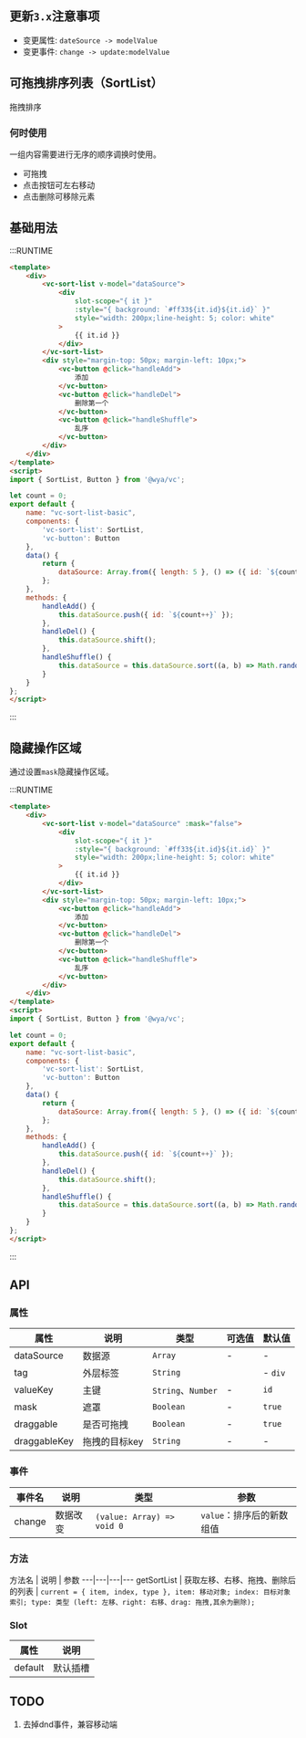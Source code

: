 ## 更新`3.x`注意事项
- 变更属性: `dateSource -> modelValue`
- 变更事件: `change -> update:modelValue`

## 可拖拽排序列表（SortList）
拖拽排序

### 何时使用
一组内容需要进行无序的顺序调换时使用。
- 可拖拽
- 点击按钮可左右移动
- 点击删除可移除元素

## 基础用法

:::RUNTIME
```html
<template>
	<div>
		<vc-sort-list v-model="dataSource">
			<div
				slot-scope="{ it }"
				:style="{ background: `#ff33${it.id}${it.id}` }"
				style="width: 200px;line-height: 5; color: white"
			>
				{{ it.id }}
			</div>
		</vc-sort-list>
		<div style="margin-top: 50px; margin-left: 10px;">
			<vc-button @click="handleAdd">
				添加
			</vc-button>
			<vc-button @click="handleDel">
				删除第一个
			</vc-button>
			<vc-button @click="handleShuffle">
				乱序
			</vc-button>
		</div>
	</div>
</template>
<script>
import { SortList, Button } from '@wya/vc';

let count = 0;
export default {
	name: "vc-sort-list-basic",
	components: {
		'vc-sort-list': SortList,
		'vc-button': Button
	},
	data() {
		return {
			dataSource: Array.from({ length: 5 }, () => ({ id: `${count++}` }))
		};
	},
	methods: {
		handleAdd() {
			this.dataSource.push({ id: `${count++}` });
		},
		handleDel() {
			this.dataSource.shift();
		},
		handleShuffle() {
			this.dataSource = this.dataSource.sort((a, b) => Math.random() - 0.5);
		}
	}
};
</script>
```
:::

## 隐藏操作区域
通过设置`mask`隐藏操作区域。

:::RUNTIME
```html
<template>
	<div>
		<vc-sort-list v-model="dataSource" :mask="false">
			<div
				slot-scope="{ it }"
				:style="{ background: `#ff33${it.id}${it.id}` }"
				style="width: 200px;line-height: 5; color: white"
			>
				{{ it.id }}
			</div>
		</vc-sort-list>
		<div style="margin-top: 50px; margin-left: 10px;">
			<vc-button @click="handleAdd">
				添加
			</vc-button>
			<vc-button @click="handleDel">
				删除第一个
			</vc-button>
			<vc-button @click="handleShuffle">
				乱序
			</vc-button>
		</div>
	</div>
</template>
<script>
import { SortList, Button } from '@wya/vc';

let count = 0;
export default {
	name: "vc-sort-list-basic",
	components: {
		'vc-sort-list': SortList,
		'vc-button': Button
	},
	data() {
		return {
			dataSource: Array.from({ length: 5 }, () => ({ id: `${count++}` }))
		};
	},
	methods: {
		handleAdd() {
			this.dataSource.push({ id: `${count++}` });
		},
		handleDel() {
			this.dataSource.shift();
		},
		handleShuffle() {
			this.dataSource = this.dataSource.sort((a, b) => Math.random() - 0.5);
		}
	}
};
</script>
```
:::

## API

### 属性
属性 | 说明 | 类型 | 可选值 | 默认值
---|---|---|---|---
dataSource | 数据源 | `Array` | - | -
tag | 外层标签 | `String` | | - `div`
valueKey | 主键 | `String`、`Number` | - | `id`
mask | 遮罩 | `Boolean` | - | `true`
draggable | 是否可拖拽 | `Boolean` | - | `true`
draggableKey | 拖拽的目标key | `String` | - | -

### 事件
事件名 | 说明 | 类型 | 参数
---|---|---|---
change | 数据改变 | `(value: Array) => void 0` | `value`：排序后的新数组值

### 方法
方法名 | 说明 | 参数
---|---|---|---
getSortList | 获取左移、右移、拖拽、删除后的列表 | `current = { item, index, type }, item: 移动对象; index: 目标对象索引; type: 类型 (left: 左移、right: 右移、drag: 拖拽,其余为删除); `

### Slot
属性 | 说明
---|---
default | 默认插槽

## TODO
1. 去掉dnd事件，兼容移动端
